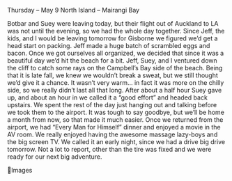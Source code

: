 Thursday – May 9
North Island – Mairangi Bay

Botbar and Suey were leaving today, but their flight out of Auckland to LA was
not until the evening, so we had the whole day together. Since Jeff, the kids,
and I would be leaving tomorrow for Gisborne we figured we’d get a head start
on packing. Jeff made a huge batch of scrambled eggs and bacon.
Once we got ourselves all organized, we decided that since it was a beautiful
day we’d hit the beach for a bit. Jeff, Suey, and I ventured down the cliff to
catch some rays on the Campbell’s Bay side of the beach.
Being that it is late fall, we knew we wouldn’t break a sweat, but we still thought
we’d give it a chance. It wasn’t very warm… in fact it was more on the chilly
side, so we really didn’t last all that long. After about a half hour Suey gave up,
and about an hour in we called it a “good effort” and headed back upstairs.
We spent the rest of the day just hanging out and talking before we took them
to the airport. It was tough to say goodbye, but we’ll be home a month from
now, so that made it much easier.
Once we returned from the airport, we had “Every Man for Himself” dinner and
enjoyed a movie in the AV room. We really enjoyed having the awesome
massage lazy-boys and the big screen TV.
We called it an early night, since we had a drive big drive tomorrow. Not a lot to
report, other than the tire was fixed and we were ready for our next big
adventure.

Images

